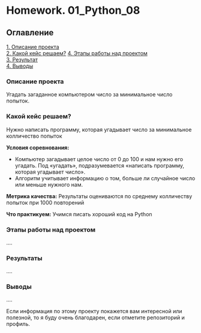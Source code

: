 # Homework. 01_Python_08

## Оглавление
[1. Описание проекта](https://github.com/MIANE999/sf_data_science/blob/main/homework/README.md#Описание-проекта)   
[2. Какой кейс решаем?](https://github.com/MIANE999/sf_data_science/blob/main/homework/README.md#Какой-кейс-решаем)
[4. Этапы работы над проектом](https://github.com/MIANE999/sf_data_science/blob/main/homework/python8_game.py#Этапы-работы-над-проектом)      
[3. Результат](https://github.com/MIANE999/sf_data_science/blob/main/homework/python8_game.ipynb#Результат)  
[4. Выводы](https://github.com/MIANE999/sf_data_science/blob/main/homework/README.md#Выводы) 

### Описание проекта
Угадать загаданное компьютером число за минимальное число попыток.

### Какой кейс решаем?
Нужно написать программу, которая угадывает число за минимальное колличество попыток

**Условия соревнования:**
- Компьютер загадывает целое число от 0 до 100 и нам нужно его угадать. Под «угадать», подразумевается «написать программу, которая угадывает число».
- Алгоритм учитывает информацию о том, больше ли случайное число или меньше нужного нам.

**Метрика качества:**
Результаты оцениваются по среднему колличеству попыток при 1000 повторений

**Что практикуем:**
Учимся писать хороший код на Python

### Этапы работы над проектом
....

### Результаты
....

### Выводы
....


Если информация по этому проекту покажется вам интересной или полезной, то я буду очень благодарен, если отметите репозиторий и профиль.